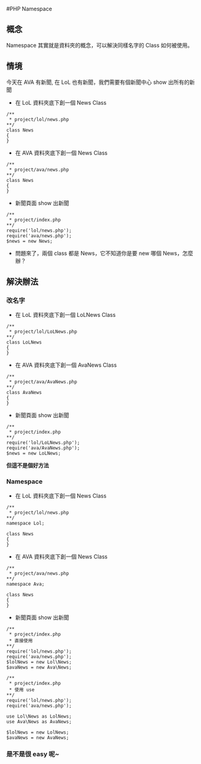 #PHP Namespace
## 概念
Namespace 其實就是資料夾的概念，可以解決同樣名字的 Class 如何被使用。

## 情境
今天在 AVA 有新聞, 在 LoL 也有新聞，我們需要有個新聞中心 show 出所有的新聞

* 在 LoL 資料夾底下創一個 News Class
```
/**
 * project/lol/news.php
**/
class News
{
}
```
* 在 AVA 資料夾底下創一個 News Class
```
/**
 * project/ava/news.php
**/
class News
{
}
```
* 新聞頁面 show 出新聞
```
/**
 * project/index.php
**/
require('lol/news.php');
require('ava/news.php');
$news = new News;
```
* 問題來了，兩個 class 都是 News，它不知道你是要 new 哪個 News，怎麼辦？

## 解決辦法

### 改名字
* 在 LoL 資料夾底下創一個 LoLNews Class
```
/**
 * project/lol/LoLNews.php
**/
class LoLNews
{
}
```
* 在 AVA 資料夾底下創一個 AvaNews Class
```
/**
 * project/ava/AvaNews.php
**/
class AvaNews
{
}
```
* 新聞頁面 show 出新聞
```
/**
 * project/index.php
**/
require('lol/LoLNews.php');
require('ava/AvaNews.php');
$news = new LoLNews;
```
**但這不是個好方法**
### Namespace
* 在 LoL 資料夾底下創一個 News Class
```
/**
 * project/lol/news.php
**/
namespace Lol;

class News
{
}
```
* 在 AVA 資料夾底下創一個 News Class
```
/**
 * project/ava/news.php
**/
namespace Ava;

class News
{
}
```
* 新聞頁面 show 出新聞
```
/**
 * project/index.php
 * 直接使用
**/
require('lol/news.php');
require('ava/news.php');
$lolNews = new Lol\News;
$avaNews = new Ava\News;
```

```
/**
 * project/index.php
 * 使用 use
**/
require('lol/news.php');
require('ava/news.php');

use Lol\News as LolNews;
use Ava\News as AvaNews;

$lolNews = new LolNews;
$avaNews = new AvaNews;
```
### 是不是很 easy 呢~